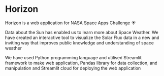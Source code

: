 # Horizon
Horizon is a web application for NASA Space Apps Challenge ☀️

Data about the Sun has enabled us to learn more about Space Weather.
We have created an interactive tool to visualize the Solar Flux data in a new and inviting way that improves public knowledge and understanding of space weather

We have used Python programming language and utilised Streamlit framework to make web application,
Pandas library for data collection, and manipulation and Streamlit cloud for deploying the web application

